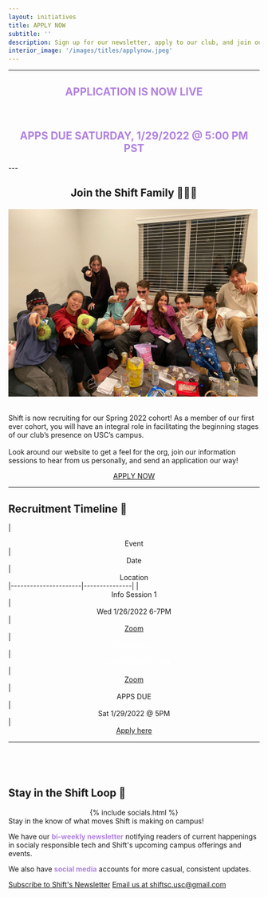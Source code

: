 ```yaml
---
layout: initiatives
title: APPLY NOW
subtitle: ''
description: Sign up for our newsletter, apply to our club, and join our team today!
interior_image: '/images/titles/applynow.jpeg'
---
```


---
<center><h2 style="color:#B082E0">  APPLICATION IS NOW LIVE</h2> </center>
<br/>
<center><h2 style="color:#B082E0">  APPS DUE SATURDAY, 1/29/2022 @ 5:00 PM PST</h2> </center>
---
<center>
<h2>Join the Shift Family 👨‍👩‍👦</h2>
</center>


<div style="display:flex; justify-content:space-evenly; flex-wrap:wrap; align-items:center;  margin-top: 20px">
  <img src="/images/socials/shift-wants-you.JPEG" alt="Shift Wants You" style="width:100%; max-width:500px; margin-right:15px;float:left">
  <div style="display:flex; flex-direction:column; justify-content:center;  margin-top: 20px">
    <p style="max-width:700px">
      Shift is now recruiting for our Spring 2022 cohort! As a member of our first ever cohort, you will have an integral role in facilitating the beginning stages of our club’s presence on USC’s campus. 
      <br/><br/>
      Look around our website to get a feel for the org, join our information sessions to hear from us personally, and send an application our way!
    </p>
  </div>    
</div>

<center>
  <a style="margin-top: 20px; margin-bottom:20px; width:50%" href="https://forms.gle/1ax5UXQYUMs6TGFz9" class="button button--large">APPLY NOW</a>
</center>

---


## Recruitment Timeline 📅

| <center> Event </center>| <center> Date </center> | <center> Location </center> 
|----------------------|---------------|
| <center> Info Session 1 </center> | <center> Wed 1/26/2022 6-7PM </center>| <center><a href="https://usc.zoom.us/j/99710847055">Zoom</a></center>
| <center>  <span style="color:white">Info Session 2</span> </center> | <center><span style="color:white">Thu 1/27/2022 6-7PM</span>  </center>| <center><span style="color:white"><a href="https://usc.zoom.us/j/95501771352">Zoom</a></span>  </center>
| <center> APPS DUE </center> | <center> Sat 1/29/2022 @ 5PM </center>| <center> <a href="https://forms.gle/1ax5UXQYUMs6TGFz9">Apply here</a></center>

<!-- | <center> <span style="color:white">Involvement Fair</span></center> | <center> <span style="color:white"> 02/08/2022 </span></center>| <center> <span style="color:white"> McCarthy Quad </span></center> -->

----
<div style="margin-top:60px" class="row">
  <div class="column">
    <h2>Stay in the Shift Loop 🔁</h2>
  </div>
  <div class="column">
	<center>
    {% include socials.html %}
	</center>
  </div>
</div>
Stay in the know of what moves Shift is making on campus!

We have our <b style="color:#B082E0">bi-weekly newsletter</b> notifying readers of current happenings in socialy responsible tech and Shift's upcoming campus offerings and events.

We also have <b style="color:#B082E0">social media</b> accounts for more casual, consistent updates.

<a href="http://eepurl.com/hPWW85" class="button button--large">Subscribe to Shift's Newsletter</a>
<a href="mailto:shiftsc.usc@gmail.com" class="button button--large">Email us at shiftsc.usc@gmail.com</a>



